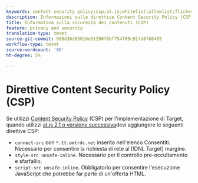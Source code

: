 ```yaml
---
keywords: content security policy;csp;at.js;whitelist;allowlist;flicker;pre-hide;pre-hiding;prehiding
description: Informazioni sulle direttive Content Security Policy (CSP) da aggiungere quando si utilizza  Adobe Target at.js 2.1 o versione successiva.
title: Informativa sulla sicurezza dei contenuti (CSP)
feature: privacy and security
translation-type: tm+mt
source-git-commit: 968d36d65016e51290f6bf754f69c91fd8f68405
workflow-type: tm+mt
source-wordcount: '86'
ht-degree: 5%

---
```



# Direttive Content Security Policy (CSP)

Se utilizzi [Content Security Policy](https://en.wikipedia.org/wiki/Content_Security_Policy) (CSP) per l&#39;implementazione di Target, quando utilizzi [at.js 2.1 o versione successiva](/help/c-implementing-target/c-implementing-target-for-client-side-web/target-atjs-versions.md)devi aggiungere le seguenti direttive CSP:

* `connect-src` con `*.tt.omtrdc.net` inserito nell&#39;elenco Consentiti. Necessario per consentire la richiesta di rete al [!DNL Target] margine.
* `style-src unsafe-inline`. Necessario per il controllo pre-occultamento e sfarfallio.
* `script-src unsafe-inline`.  Obbligatorio per consentire l&#39;esecuzione JavaScript che potrebbe far parte di un&#39;offerta HTML.
